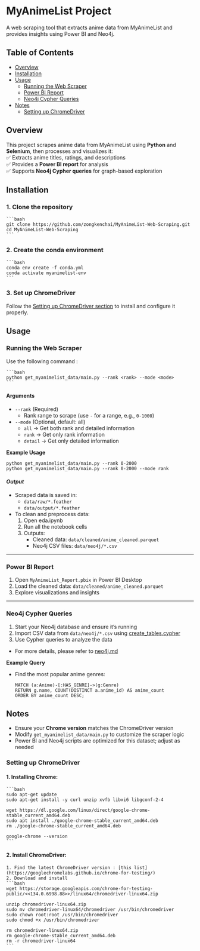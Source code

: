 # **MyAnimeList Project**  
A web scraping tool that extracts anime data from MyAnimeList and provides insights using Power BI and Neo4j.  

## **Table of Contents**  
- [Overview](#overview)  
- [Installation](#installation)  
- [Usage](#usage)  
  - [Running the Web Scraper](#running-the-web-scraper)  
  - [Power BI Report](#power-bi-report)  
  - [Neo4j Cypher Queries](#neo4j-cypher-queries)  
- [Notes](#notes)  
  - [Setting up ChromeDriver](#setting-up-chromedriver)  


## **Overview**  
This project scrapes anime data from MyAnimeList using **Python** and **Selenium**, then processes and visualizes it:  
✅ Extracts anime titles, ratings, and descriptions  
✅ Provides a **Power BI report** for analysis  
✅ Supports **Neo4j Cypher queries** for graph-based exploration  


## **Installation**  

### **1. Clone the repository**  
    ```bash
    git clone https://github.com/zongkenchai/MyAnimeList-Web-Scraping.git
    cd MyAnimeList-Web-Scraping
    ```

### **2. Create the conda environment**  
    ```bash
    conda env create -f conda.yml
    conda activate myanimelist-env
    ```
### **3. Set up ChromeDriver**
Follow the [Setting up ChromeDriver section](#setting-up-chromedriver) to install and configure it properly.

## **Usage**
### **Running the Web Scraper**
Use the following command :

    ```bash
    python get_myanimelist_data/main.py --rank <rank> --mode <mode>
    ```
#### **Arguments**
- `--rank` (Required) 
    - Rank range to scrape (use `-` for a range, e.g., `0-1000`)
- `--mode` (Optional, default: all)
    - `all` → Get both rank and detailed information
    - `rank` → Get only rank information
    - `detail` → Get only detailed information

**Example Usage**
```
python get_myanimelist_data/main.py --rank 0-2000
python get_myanimelist_data/main.py --rank 0-2000 --mode rank
```

#### *Output*
- Scraped data is saved in:
    - `data/raw/*.feather`
    - `data/output/*.feather`
- To clean and preprocess data:
    1. Open eda.ipynb
    2. Run all the notebook cells
    3. Outputs:
        - Cleaned data: `data/cleaned/anime_cleaned.parquet`
        - Neo4j CSV files: `data/neo4j/*.csv`

---

### **Power BI Report**
1. Open `MyAnimeList_Report.pbix` in Power BI Desktop
2. Load the cleaned data: `data/cleaned/anime_cleaned.parquet`
3. Explore visualizations and insights

---

### **Neo4j Cypher Queries**
1. Start your Neo4j database and ensure it’s running
2. Import CSV data from `data/neo4j/*.csv` using [create_tables.cypher](./cipher_queries/create_tables.cypher)
3. Use Cypher queries to analyze the data
- For more details, please refer to [neo4j.md](neo4j.md)

**Example Query**
- Find the most popular anime genres:
    ```cypher
    MATCH (a:Anime)-[:HAS_GENRE]->(g:Genre)
    RETURN g.name, COUNT(DISTINCT a.anime_id) AS anime_count
    ORDER BY anime_count DESC;
    ```

## **Notes**
- Ensure your **Chrome version** matches the ChromeDriver version
- Modify `get_myanimelist_data/main.py` to customize the scraper logic
- Power BI and Neo4j scripts are optimized for this dataset; adjust as needed

### **Setting up ChromeDriver**
#### 1. Installing Chrome:
    ```bash
    sudo apt-get update
    sudo apt-get install -y curl unzip xvfb libxi6 libgconf-2-4

    wget https://dl.google.com/linux/direct/google-chrome-stable_current_amd64.deb
    sudo apt install ./google-chrome-stable_current_amd64.deb
    rm ./google-chrome-stable_current_amd64.deb

    google-chrome --version
    ```

#### 2. Install ChromeDriver:
    1. Find the latest ChromeDriver version : [this list](https://googlechromelabs.github.io/chrome-for-testing/)
    2. Download and install
    ```bash
    wget https://storage.googleapis.com/chrome-for-testing-public/<<134.0.6998.88>>/linux64/chromedriver-linux64.zip

    unzip chromedriver-linux64.zip
    sudo mv chromedriver-linux64/chromedriver /usr/bin/chromedriver
    sudo chown root:root /usr/bin/chromedriver
    sudo chmod +x /usr/bin/chromedriver

    rm chromedriver-linux64.zip
    rm google-chrome-stable_current_amd64.deb
    rm -r chromedriver-linux64
    ```
